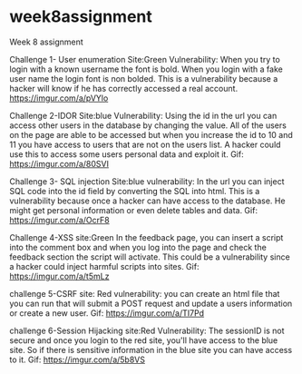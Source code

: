 # week8assignment
Week 8 assignment

Challenge 1- User enumeration
Site:Green
Vulnerability:
When you try to login with a known username the font is bold. When you login with a fake user name the login font is non bolded.
This is a vulnerability because a hacker will know if he has correctly accessed a real account.
https://imgur.com/a/pVYlo

Challenge 2-IDOR
Site:blue
Vulnerability:
Using the id in the url you can access other users in the database by changing the value. All of the users on the page are able to be
accessed but when you increase the id to 10 and 11 you have access to users that are not on the users list. A hacker could use this to 
access some users personal data and exploit it.
Gif:
https://imgur.com/a/80SVI

Challenge 3- SQL injection
Site:blue
vulnerability:
In the url you can inject SQL code into the id field by converting the SQL into html. This is a vulnerability because once a hacker can have access to the database. He might
get personal information or even delete tables and data. 
Gif:
https://imgur.com/a/OcrF8

Challenge 4-XSS
site:Green
In the feedback page, you can insert a script into the comment box and when you log into the page and check the feedback section
the script will activate. This could be a vulnerability since a hacker could inject harmful scripts into sites.
Gif:
https://imgur.com/a/t5mLz

challenge 5-CSRF
site: Red
vulnerability:
you can create an html file that you can run that will submit a POST request and update a users information or create a new user.
Gif:
https://imgur.com/a/TI7Pd

challenge 6-Session Hijacking
site:Red
Vulnerability:
The sessionID is not secure and once you login to the red site, you'll have access to the blue site. So if there is sensitive information in the blue site
you can have access to it. 
Gif:
https://imgur.com/a/5b8VS
